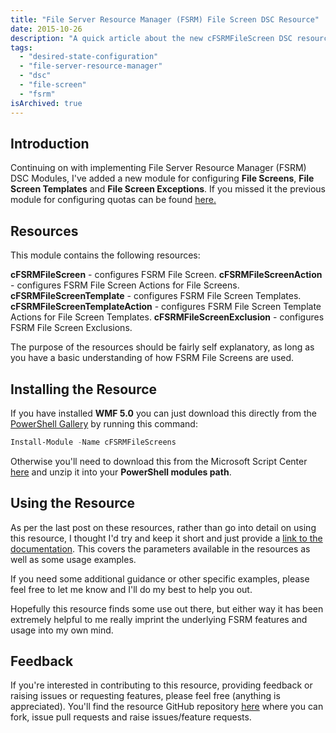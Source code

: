 ```yaml
---
title: "File Server Resource Manager (FSRM) File Screen DSC Resource"
date: 2015-10-26
description: "A quick article about the new cFSRMFileScreen DSC resource for configuring File Screens, File Screen Templates and File Screen Exceptions."
tags: 
  - "desired-state-configuration"
  - "file-server-resource-manager"
  - "dsc"
  - "file-screen"
  - "fsrm"
isArchived: true
---
```


## Introduction

Continuing on with implementing File Server Resource Manager (FSRM) DSC Modules, I've added a new module for configuring **File Screens**, **File Screen Templates** and **File Screen Exceptions**. If you missed it the previous module for configuring quotas can be found [here.](https://dscottraynsford.wordpress.com/2015/10/23/file-server-resource-manager-fsrm-quotas-dsc-resource/)

## Resources

This module contains the following resources:

**cFSRMFileScreen** - configures FSRM File Screen. **cFSRMFileScreenAction** - configures FSRM File Screen Actions for File Screens. **cFSRMFileScreenTemplate** - configures FSRM File Screen Templates. **cFSRMFileScreenTemplateAction** - configures FSRM File Screen Template Actions for File Screen Templates. **cFSRMFileScreenExclusion** \- configures FSRM File Screen Exclusions.

The purpose of the resources should be fairly self explanatory, as long as you have a basic understanding of how FSRM File Screens are used.

## Installing the Resource

If you have installed **WMF 5.0** you can just download this directly from the [PowerShell Gallery](https://www.powershellgallery.com/) by running this command:

```powershell
Install-Module -Name cFSRMFileScreens
```

Otherwise you'll need to download this from the Microsoft Script Center [here](https://gallery.technet.microsoft.com/scriptcenter/cFSRMFileScreens-DSC-402a7f85) and unzip it into your **PowerShell modules path**.

## Using the Resource

As per the last post on these resources, rather than go into detail on using this resource, I thought I'd try and keep it short and just provide a [link to the documentation](https://github.com/PlagueHO/cFSRMFileScreens). This covers the parameters available in the resources as well as some usage examples.

If you need some additional guidance or other specific examples, please feel free to let me know and I'll do my best to help you out.

Hopefully this resource finds some use out there, but either way it has been extremely helpful to me really imprint the underlying FSRM features and usage into my own mind.

## Feedback

If you're interested in contributing to this resource, providing feedback or raising issues or requesting features, please feel free (anything is appreciated). You'll find the resource GitHub repository [here](https://github.com/PlagueHO/cFSRMFileScreens) where you can fork, issue pull requests and raise issues/feature requests.
